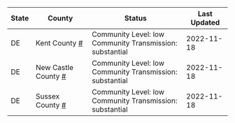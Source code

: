 State | County | Status | Last Updated
--- | --- | --- | --- 
DE | Kent County <a href="#kent_county">#</a> | <a name="kent_county"></a>Community Level: low<br/>Community Transmission: substantial | 2022-11-18
DE | New Castle County <a href="#new_castle_county">#</a> | <a name="new_castle_county"></a>Community Level: low<br/>Community Transmission: substantial | 2022-11-18
DE | Sussex County <a href="#sussex_county">#</a> | <a name="sussex_county"></a>Community Level: low<br/>Community Transmission: substantial | 2022-11-18
